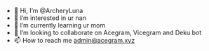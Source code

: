 - 👋 Hi, I’m @ArcheryLuna
- 👀 I’m interested in ur nan
- 🌱 I’m currently learning ur mom
- 💞️ I’m looking to collaborate on Acegram, Vicegram and Deku bot
- 📫 How to reach me admin@acegram.xyz

<!---
ArcheryLuna/ArcheryLuna is a ✨ special ✨ repository because its `README.md` (this file) appears on your GitHub profile.
You can click the Preview link to take a look at your changes.
--->
